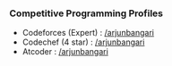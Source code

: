 ### Competitive Programming Profiles

- Codeforces (Expert) : [/arjunbangari](https://codeforces.com/profile/arjunbangari)
- Codechef (4 star) : [/arjunbangari](https://www.codechef.com/users/arjunbangari)
- Atcoder : [/arjunbangari](https://atcoder.jp/users/arjunbangari)
